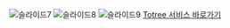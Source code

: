 
![슬라이드7](https://github.com/mogg22/Advent_calender/assets/126389940/96ca18b8-18d1-450f-bd5a-d17e9fb866c0)
![슬라이드8](https://github.com/mogg22/Advent_calender/assets/126389940/71cb1f92-b13c-46c1-9738-55c5d6be4c83)
![슬라이드9](https://github.com/mogg22/Advent_calender/assets/126389940/911e68fe-3739-4373-9f94-07982f684b02)
<a href="https://totree.netlify.app/">Totree 서비스 바로가기</a>
